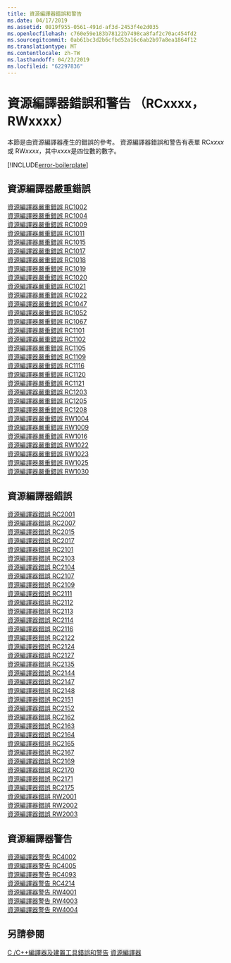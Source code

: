 ```yaml
---
title: 資源編譯器錯誤和警告
ms.date: 04/17/2019
ms.assetid: 0819f955-0561-491d-af3d-2453f4e2d035
ms.openlocfilehash: c760e59e183b78122b7498ca8faf2c70ac454fd2
ms.sourcegitcommit: 0ab61bc3d2b6cfbd52a16c6ab2b97a8ea1864f12
ms.translationtype: MT
ms.contentlocale: zh-TW
ms.lasthandoff: 04/23/2019
ms.locfileid: "62297836"
---
```

# <a name="resource-compiler-errors-and-warnings-rcxxxx-rwxxxx"></a>資源編譯器錯誤和警告 （RCxxxx，RWxxxx）

本節是由資源編譯器產生的錯誤的參考。 資源編譯器錯誤和警告有表單 RC*xxxx*或 RW*xxxx*，其中*xxxx*是四位數的數字。

[!INCLUDE[error-boilerplate](../../error-messages/includes/error-boilerplate.md)]

## <a name="resource-compiler-fatal-errors"></a>資源編譯器嚴重錯誤

[資源編譯器嚴重錯誤 RC1002](resource-compiler-fatal-error-rc1002.md) \
[資源編譯器嚴重錯誤 RC1004](resource-compiler-fatal-error-rc1004.md) \
[資源編譯器嚴重錯誤 RC1009](resource-compiler-fatal-error-rc1009.md) \
[資源編譯器嚴重錯誤 RC1011](resource-compiler-fatal-error-rc1011.md) \
[資源編譯器嚴重錯誤 RC1015](resource-compiler-fatal-error-rc1015.md) \
[資源編譯器嚴重錯誤 RC1017](resource-compiler-fatal-error-rc1017.md) \
[資源編譯器嚴重錯誤 RC1018](resource-compiler-fatal-error-rc1018.md) \
[資源編譯器嚴重錯誤 RC1019](resource-compiler-fatal-error-rc1019.md) \
[資源編譯器嚴重錯誤 RC1020](resource-compiler-fatal-error-rc1020.md) \
[資源編譯器嚴重錯誤 RC1021](resource-compiler-fatal-error-rc1021.md) \
[資源編譯器嚴重錯誤 RC1022](resource-compiler-fatal-error-rc1022.md) \
[資源編譯器嚴重錯誤 RC1047](resource-compiler-fatal-error-rc1047.md) \
[資源編譯器嚴重錯誤 RC1052](resource-compiler-fatal-error-rc1052.md) \
[資源編譯器嚴重錯誤 RC1067](resource-compiler-fatal-error-rc1067.md) \
[資源編譯器嚴重錯誤 RC1101](resource-compiler-fatal-error-rc1101.md) \
[資源編譯器嚴重錯誤 RC1102](resource-compiler-fatal-error-rc1102.md) \
[資源編譯器嚴重錯誤 RC1105](resource-compiler-fatal-error-rc1105.md) \
[資源編譯器嚴重錯誤 RC1109](resource-compiler-fatal-error-rc1109.md) \
[資源編譯器嚴重錯誤 RC1116](resource-compiler-fatal-error-rc1116.md) \
[資源編譯器嚴重錯誤 RC1120](resource-compiler-fatal-error-rc1120.md) \
[資源編譯器嚴重錯誤 RC1121](resource-compiler-fatal-error-rc1121.md) \
[資源編譯器嚴重錯誤 RC1203](resource-compiler-fatal-error-rc1203.md) \
[資源編譯器嚴重錯誤 RC1205](resource-compiler-fatal-error-rc1205.md) \
[資源編譯器嚴重錯誤 RC1208](resource-compiler-fatal-error-rc1208.md) \
[資源編譯器嚴重錯誤 RW1004](resource-compiler-fatal-error-rw1004.md) \
[資源編譯器嚴重錯誤 RW1009](resource-compiler-fatal-error-rw1009.md) \
[資源編譯器嚴重錯誤 RW1016](resource-compiler-fatal-error-rw1016.md) \
[資源編譯器嚴重錯誤 RW1022](resource-compiler-fatal-error-rw1022.md) \
[資源編譯器嚴重錯誤 RW1023](resource-compiler-fatal-error-rw1023.md) \
[資源編譯器嚴重錯誤 RW1025](resource-compiler-fatal-error-rw1025.md) \
[資源編譯器嚴重錯誤 RW1030](resource-compiler-fatal-error-rw1030.md)

## <a name="resource-compiler-errors"></a>資源編譯器錯誤

[資源編譯器錯誤 RC2001](resource-compiler-error-rc2001.md) \
[資源編譯器錯誤 RC2007](resource-compiler-error-rc2007.md) \
[資源編譯器錯誤 RC2015](resource-compiler-error-rc2015.md) \
[資源編譯器錯誤 RC2017](resource-compiler-error-rc2017.md) \
[資源編譯器錯誤 RC2101](resource-compiler-error-rc2101.md) \
[資源編譯器錯誤 RC2103](resource-compiler-error-rc2103.md) \
[資源編譯器錯誤 RC2104](resource-compiler-error-rc2104.md) \
[資源編譯器錯誤 RC2107](resource-compiler-error-rc2107.md) \
[資源編譯器錯誤 RC2109](resource-compiler-error-rc2109.md) \
[資源編譯器錯誤 RC2111](resource-compiler-error-rc2111.md) \
[資源編譯器錯誤 RC2112](resource-compiler-error-rc2112.md) \
[資源編譯器錯誤 RC2113](resource-compiler-error-rc2113.md) \
[資源編譯器錯誤 RC2114](resource-compiler-error-rc2114.md) \
[資源編譯器錯誤 RC2116](resource-compiler-error-rc2116.md) \
[資源編譯器錯誤 RC2122](resource-compiler-error-rc2122.md) \
[資源編譯器錯誤 RC2124](resource-compiler-error-rc2124.md) \
[資源編譯器錯誤 RC2127](resource-compiler-error-rc2127.md) \
[資源編譯器錯誤 RC2135](resource-compiler-error-rc2135.md) \
[資源編譯器錯誤 RC2144](resource-compiler-error-rc2144.md) \
[資源編譯器錯誤 RC2147](resource-compiler-error-rc2147.md) \
[資源編譯器錯誤 RC2148](resource-compiler-error-rc2148.md) \
[資源編譯器錯誤 RC2151](resource-compiler-error-rc2151.md) \
[資源編譯器錯誤 RC2152](resource-compiler-error-rc2152.md) \
[資源編譯器錯誤 RC2162](resource-compiler-error-rc2162.md) \
[資源編譯器錯誤 RC2163](resource-compiler-error-rc2163.md) \
[資源編譯器錯誤 RC2164](resource-compiler-error-rc2164.md) \
[資源編譯器錯誤 RC2165](resource-compiler-error-rc2165.md) \
[資源編譯器錯誤 RC2167](resource-compiler-error-rc2167.md) \
[資源編譯器錯誤 RC2169](resource-compiler-error-rc2169.md) \
[資源編譯器錯誤 RC2170](resource-compiler-error-rc2170.md) \
[資源編譯器錯誤 RC2171](resource-compiler-error-rc2171.md) \
[資源編譯器錯誤 RC2175](resource-compiler-error-rc2175.md) \
[資源編譯器錯誤 RW2001](resource-compiler-error-rw2001.md) \
[資源編譯器錯誤 RW2002](resource-compiler-error-rw2002.md) \
[資源編譯器錯誤 RW2003](resource-compiler-error-rw2003.md)

## <a name="resource-compiler-warnings"></a>資源編譯器警告

[資源編譯器警告 RC4002](resource-compiler-warning-rc4002.md) \
[資源編譯器警告 RC4005](resource-compiler-warning-rc4005.md) \
[資源編譯器警告 RC4093](resource-compiler-warning-rc4093.md) \
[資源編譯器警告 RC4214](resource-compiler-warning-rc4214.md) \
[資源編譯器警告 RW4001](resource-compiler-warning-rw4001.md) \
[資源編譯器警告 RW4003](resource-compiler-warning-rw4003.md) \
[資源編譯器警告 RW4004](resource-compiler-warning-rw4004.md)

## <a name="see-also"></a>另請參閱

[C /C++編譯器及建置工具錯誤和警告](../compiler-errors-1/c-cpp-build-errors.md)
[資源編譯器](/windows/desktop/menurc/resource-compiler)
